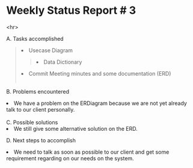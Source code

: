 # Weekly Status Report # 3 #


&lt;hr&gt;


A. Tasks accomplished <br>
<blockquote><li>  Usecase Diagram </li>
<blockquote><li> Data Dictionary </li>
</blockquote><li>  Commit Meeting minutes and some documentation (ERD) </li>  <br></blockquote>

B. Problems encountered <br>
<li>We have a problem on the ERDiagram because we are not yet already talk to our client personally. </li><br>
C. Possible solutions<br>
<li> We still give some alternative solution on the ERD. </li>

D. Next steps to accomplish <br>
<li>We need to talk as soon as possible to our client and get some requirement regarding on our needs on the system. </li>